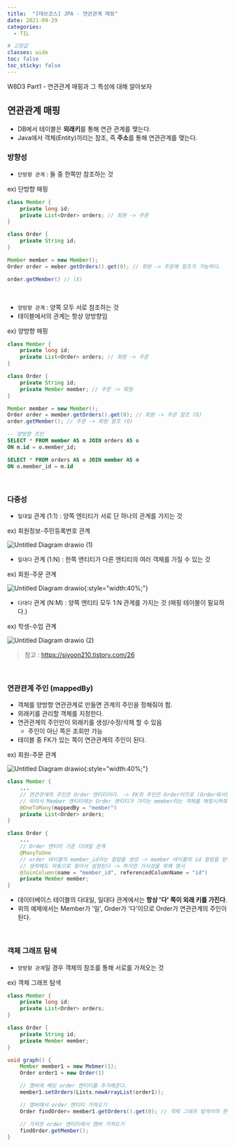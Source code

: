 ```yaml
---
title:  "[데브코스] JPA - 연관관계 매핑"
date: 2021-09-29
categories: 
  - TIL

# 고정값
classes: wide
toc: false
toc_sticky: false
---
```


W8D3 Part1 - 연관관계 매핑과 그 특성에 대해 알아보자

## 연관관계 매핑

- DB에서 테이블은 **외래키**를 통해 연관 관계를 맺는다.
- Java에서 객체(Entity)끼리는 참조, 즉 **주소**를 통해 연관관계를 맺는다.

### 방향성

- `단방향 관계` : 둘 중 한쪽만 참조하는 것

<div class="sub_title">ex) 단방향 매핑</div>

```java
class Member {
	private long id;
	private List<Order> orders; // 회원 -> 주문
}

class Order {
	private String id;
}

Member member = new Member();
Order order = meber.getOrders().get(0); // 회원 -> 주문에 참조가 가능하다.

order.getMember() // (X)
```

<br>

- `양방향 관계` : 양쪽 모두 서로 참조하는 것
- 테이블에서의 관계는 항상 양방향임

<div class="sub_title">ex) 양방향 매핑</div>

```java
class Member {
	private long id;
	private List<Order> orders; // 회원 -> 주문
}

class Order {
	private String id;
	private Member member; // 주문 -> 회원
}

Member member = new Member();
Order order = member.getOrders().get(0); // 회원 -> 주문 참조 (O)
order.getMember(); // 주문 -> 회원 참조 (O)
```

```sql
-- 양방향 조인 
SELECT * FROM member AS m JOIN orders AS o 
ON m.id = o.member_id;

SELECT * FROM orders AS o JOIN member AS m
ON o.member_id = m.id
```

<br>

### 다중성

- `일대일` 관계 (1:1) : 양쪽 엔티티가 서로 단 하나의 관계를 가지는 것

<div class="sub_title">ex) 회원정보-주민등록번호 관계</div>

![Untitled Diagram drawio (1)](https://user-images.githubusercontent.com/71180414/135474110-196285cb-b9e6-4403-8b38-734395f3b40e.png)

- `일대다` 관계 (1:N) : 한쪽 엔티티가 다른 엔티티의 여러 객체를 가질 수 있는 것

<div class="sub_title">ex) 회원-주문 관계</div>

![Untitled Diagram drawio](https://user-images.githubusercontent.com/71180414/135469323-7c868dd9-714a-4379-8026-936fe9649fd5.png){:style="width:40%;"}

- `다대다` 관계 (N:M) : 양쪽 엔티티 모두 1:N 관계를 가지는 것 (매핑 테이블이 필요하다.)

<div class="sub_title">ex) 학생-수업 관계</div>

![Untitled Diagram drawio (2)](https://user-images.githubusercontent.com/71180414/135474153-9cf64aa6-3907-49ad-a52d-07a1ee78a998.png)

> 참고 : https://siyoon210.tistory.com/26

<br>

### 연관관계 주인 (mappedBy)

- 객체를 양방향 연관관계로 만들면 관계의 주인을 정해줘야 함.
- 외래키를 관리할 객체를 지정한다.
- 연관관계의 주인만이 외래키를 생성/수정/삭제 할 수 있음
  - 주인이 아닌 쪽은 조회만 가능
- 테이블 중 FK가 있는 쪽이 연관관계의 주인이 된다.

<div class="sub_title">ex) 회원-주문 관계</div>

![Untitled Diagram drawio](https://user-images.githubusercontent.com/71180414/135469323-7c868dd9-714a-4379-8026-936fe9649fd5.png){:style="width:40%;"}


```java
class Member {
	...
	// 연관관계의 주인은 Order 엔티티이다. -> FK의 주인은 Order이므로 (Order에서만 member 객체를 가짐)
	// 따라서 Member 엔티티에는 Order 엔티티가 가지는 member라는 객체를 매핑시켜줘야한다
	@OneToMany(mappedBy = "member")
	private List<Order> orders;
}

class Order {
	...
	// Order 엔티티 기준 다대일 관계
	@ManyToOne
	// order 테이블의 member_id라는 컬럼을 생성 -> member 테이블의 id 컬럼을 받아서 FK 지정
	// 생략해도 자동으로 찾아서 설정된다 -> 하지만 가시성을 위해 명시
	@JoinColumn(name = "member_id", referencedColumnName = "id")	
	private Member member;
}
```

- 데이터베이스 테이블의 다대일, 일대다 관계에서는 **항상 '다' 쪽이 외래 키를 가진다**. 
- 위의 예제에서는 Member가 '일', Order가 '다'이므로 Order가 연관관계의 주인이 된다.

<br>

### 객체 그래프 탐색

- `양방향 관계`일 경우 객체의 참조를 통해 서로를 가져오는 것

<div class="sub_title">ex) 객체 그래프 탐색</div>

```java
class Member {
	private long id;
	private List<Order> orders;
}

class Order {
	private String id;
	private Member member;
}

void graph() {
    Member member1 = new Mebmer(1);
    Order order1 = new Order(1)

    // 멤버에 해당 order 엔티티를 추가해준다.
    member1.setOrders(Lists.newArrayList(order1));

    // 멤버에서 order 엔티티 가져오기
    Order findOrder= member1.getOrders().get(0); // 객체 그래프 탐색이라 한다.

    // 가져온 order 엔티티에서 멤버 가져오기
    findOrder.getMember();
}
```

<br>
